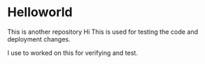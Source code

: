 # Helloworld
This is another repository
Hi This is used for testing the code and deployment changes.

I use to worked on this for verifying and test.
